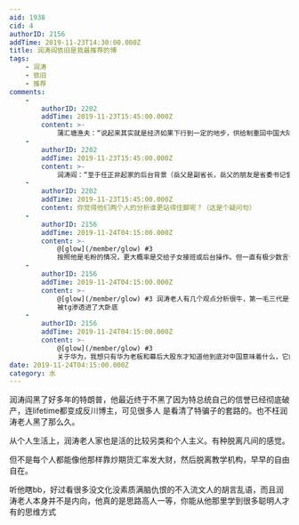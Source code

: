 ```yaml
---
aid: 1938
cid: 4
authorID: 2156
addTime: 2019-11-23T14:30:00.000Z
title: 润涛阎依旧是我最推荐的博
tags:
    - 润涛
    - 依旧
    - 推荐
comments:
    -
        authorID: 2202
        addTime: 2019-11-23T15:45:00.000Z
        content: >-
            蒲汇塘渔夫：“说起来其实就是经济如果下行到一定的地步，供给制重回中国大陆是完全可能的，当然这之前会发生的事情就是新的公私合营，以暴力手段将民营资产收入“国家”，其实，去年就有人放风了，搞得人心惶惶，而且我相信私底下已经开始动作了，例如在私营企业强行设立党委或者党支部，逐渐把企业的主导权收到党委或者党支部来，因为当今的包子皇帝说的很明白，党要管一切。而一些大企业的头头脑脑也被逼着去向党效忠，最滑稽的就是几个有名的网络巨头的一把手去朝圣红色根据地，还要穿上红军的服装。这种信号如果你还看不懂的话，那就是自己的问题了。而像华为这样的大企业，自然也面临这样的问题了，所以任总很早就安排自己的女儿加入外国籍了，在加拿大留下血脉，以防被斩草除根。而去年很多人因为忧郁症而死亡（典型的海南航空的王某人在法国跳古堡），更是敲响了警钟，这点我相信任总这么聪明的人早就感受到了。所以才会有赶紧让自己的宝贝自投罗网，以保性命的惊人举动。当然，旁人以为是美帝对华为的打压，这就是事情看上去很自然的原因，也是任总厉害的地方。”
    -
        authorID: 2202
        addTime: 2019-11-23T15:45:00.000Z
        content: >-
            润涛阎：“至于任正非起家的后台背景（岳父是副省长，岳父的朋友是省委书记曾当过周恩来的秘书）这里不多着笔墨，大家都清楚这个世界上家庭背景对个人在商界、政界、军界起到的巨大资源作用。虽然我们必须承认任正非有极强的商业头脑和执行力，然而，事实证明他缺乏对形势的判断力。如果任正非认为华为公司那是他的家族企业，跟川普与伊万卡一样，“父女分别当第一把手第二把手，父退休后女接班”模式，那简直就是误判。这道理他自己应该清楚：中国所谓的民办企业，都与政府有着千丝万缕的联系，华为里有多少高官家族在里边吃白食，他自己不用手指头掰扯也不会算错。如果说徐明死后任正非还看不透大势还有情可原，肖建华、吴小晖被抓后，任正非就该当机立断让女儿金盆洗手，远离公司，做一个家庭主妇，毕竟钱、豪宅多到这辈子她也挥霍不完了。出来混总是要还的，你任正非不想还，留给女儿还？如果说李嘉诚能跑掉，任正非想跑恐怕也跑不掉，那让女儿金盆洗手总该做得到吧？可任正非的打算是：自己退休后华为的掌门人就是自己的大女儿孟晚舟。”
    -
        authorID: 2202
        addTime: 2019-11-23T15:45:00.000Z
        content: 你觉得他们两个人的分析谁更站得住脚呢？（这是个疑问句）
    -
        authorID: 2156
        addTime: 2019-11-24T04:15:00.000Z
        content: >-
            @[glow](/member/glow) #3
            按照他是毛粉的情况，更大概率是交给子女接班或后台操作。但一直有极少数言论说孟并不是他的女儿。是个代表。从两人长相也不容易找到相似。作为女儿也没遗传到智商，很奇怪。小女儿就有点像。
    -
        authorID: 2156
        addTime: 2019-11-24T04:15:00.000Z
        content: >-
            @[glow](/member/glow) #3 润涛老人有几个观点分析很牛，第一毛三代是假的，没有毛血统。第二，6.4毁在了领导团队上
            被tg渗透进了大卧底
    -
        authorID: 2156
        addTime: 2019-11-24T04:15:00.000Z
        content: >-
            @[glow](/member/glow) #3
            关于华为，我想只有华为老板和幕后大股东才知道他到底对中国意味着什么，它的价值应该不只是1000亿美元年收入。整个国家的后门都在那里
date: 2019-11-24T04:15:00.000Z
category: 水
---
```


润涛阎黑了好多年的特朗普，他最近终于不黑了因为特总统自己的信誉已经彻底破产，连lifetime都变成反川博主，可见很多人 是看清了特骗子的套路的。也不枉润涛老人黑了那么久。

从个人生活上，润涛老人家也是活的比较另类和个人主义。有种脱离凡间的感觉。

但不是每个人都能像他那样靠炒期货汇率发大财，然后脱离教学机构，早早的自由自在。

听他瞎bb，好过看很多没文化没素质满脑仇恨的不入流文人的胡言乱语，而且润涛老人本身并不是内向，他真的是思路高人一等，你能从他那里学到很多聪明人才有的思维方式
